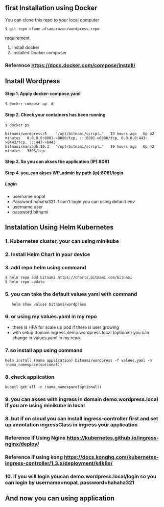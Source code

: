 ## first Installation using Docker
 
You can clone this repo to your local computer

```console
$ git repo clone afsanarozan/wordpress-repo
```

requirement

1. install docker 
2. Installed Docker composer 
 

### Reference https://docs.docker.com/compose/install/ 

## Install Wordpress 

#### Step 1. Apply docker-compose.yaml   
```console
$ docker-compose up -d
```
#### Step 2. Check your containers has been running 
```console
$ docker ps 
```

```console
bitnami/wordpress:5    "/opt/bitnami/script…"   19 hours ago   Up 42 minutes   0.0.0.0:8081->8080/tcp, :::8081->8080/tcp, 0.0.0.0:443->8443/tcp, :::443->8443 
bitnami/mariadb:10.3   "/opt/bitnami/script…"   19 hours ago   Up 42 minutes   3306/tcp                                                                            
```


#### Step 3. So you can akses the application (IP):8081

#### Step 4. you_can akses WP_admin by path (ip):8081/login  

##### Login    
   - username nopal
   - Password hahaha321
if can't login you can using default env 
   - username user
   - password bitnami

## Instalation Using Helm Kubernetes 

### 1. Kubernetes cluster, your can using minikube 
### 2. Install Helm Chart in your device 
### 3. add repo helm using command

```console
$ helm repo add bitnami https://charts.bitnami.com/bitnami
$ helm repo update
```

### 5. you can take the default values yaml with command
``` console 
   helm show values bitnami/wordpress
```

### 6. or using my values.yaml in my repo
   - there is HPA for scale up pod if there is user growing
   - with setup domain ingress demo.wordpress.local (optional) you can change in values.yaml in my repo
### 7. so install app using command

```console   
helm install (nama application) bitnami/wordpress -f values.yaml -n (nama_namespace(optional)) 
```
### 8. check application 
```console  
kubetl get all -n (nama_namespace(optional))
```

### 9. you can akses with ingress in domain demo.wordpress.local if you are using minikube in local
### 8. but if on cloud you can install ingress-controller first and set up annotation ingressClass in ingress your application
### Reference if Using Nginx https://kubernetes.github.io/ingress-nginx/deploy/
### Reference if using kong https://docs.konghq.com/kubernetes-ingress-controller/1.3.x/deployment/k4k8s/ 

### 10. if you will login youcan demo.wordpress.local/login so you can login by username=nopal, password=hahaha321 
## And now you can using application 

